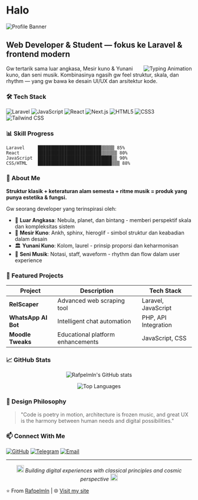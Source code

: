 # Halo 

![Profile Banner](https://raw.githubusercontent.com/Rafpelmln/Rafpelmln/main/assets/banner_1200x200.png)

## Web Developer & Student — fokus ke Laravel & frontend modern

<img align="right" alt="Typing Animation" src="https://readme-typing-svg.demolab.com?font=Inter&weight=500&size=20&duration=3000&pause=1000&color=06B6D4&multiline=false&repeat=true&width=300&lines=Web+Developer;Laravel+%E2%80%A2+React+%E2%80%A2+Next.js;Build+with+clean+code+%26+UX" />

Gw tertarik sama luar angkasa, Mesir kuno & Yunani kuno, dan seni musik. Kombinasinya ngasih gw feel struktur, skala, dan rhythm — yang gw bawa ke desain UI/UX dan arsitektur kode.

### 🛠️ Tech Stack

![Laravel](https://img.shields.io/badge/Laravel-FF2D20?style=for-the-badge&logo=laravel&logoColor=white)
![JavaScript](https://img.shields.io/badge/JavaScript-F7DF1E?style=for-the-badge&logo=javascript&logoColor=black)
![React](https://img.shields.io/badge/React-20232A?style=for-the-badge&logo=react&logoColor=61DAFB)
![Next.js](https://img.shields.io/badge/Next.js-000000?style=for-the-badge&logo=next.js&logoColor=white)
![HTML5](https://img.shields.io/badge/HTML5-E34F26?style=for-the-badge&logo=html5&logoColor=white)
![CSS3](https://img.shields.io/badge/CSS3-1572B6?style=for-the-badge&logo=css3&logoColor=white)
![Tailwind CSS](https://img.shields.io/badge/Tailwind_CSS-38B2AC?style=for-the-badge&logo=tailwind-css&logoColor=white)

### 📊 Skill Progress

```
Laravel     ████████████████████████▒▒▒▒▒ 85%
React       ████████████████████████▒▒▒▒▒▒ 80%
JavaScript  ████████████████████████████▒▒ 90%
CSS/HTML    ████████████████████████████▒▒▒ 88%
```

### 🌌 About Me

**Struktur klasik + keteraturan alam semesta + ritme musik = produk yang punya estetika & fungsi.**

Gw seorang developer yang terinspirasi oleh:
- 🌌 **Luar Angkasa**: Nebula, planet, dan bintang - memberi perspektif skala dan kompleksitas sistem
- 🏺 **Mesir Kuno**: Ankh, sphinx, hieroglif - simbol struktur dan keabadian dalam desain
- 🏛️ **Yunani Kuno**: Kolom, laurel - prinsip proporsi dan keharmonisan
- 🎵 **Seni Musik**: Notasi, staff, waveform - rhythm dan flow dalam user experience

### 🚀 Featured Projects

| Project | Description | Tech Stack |
|---------|-------------|------------|
| **RelScaper** | Advanced web scraping tool | Laravel, JavaScript |
| **WhatsApp AI Bot** | Intelligent chat automation | PHP, API Integration |
| **Moodle Tweaks** | Educational platform enhancements | JavaScript, CSS |

### 📈 GitHub Stats

<div align="center">

![Rafpelmln's GitHub stats](https://github-readme-stats.vercel.app/api?username=Rafpelmln&show_icons=true&theme=tokyonight&bg_color=0f1724&title_color=06b6d4&icon_color=7c3aed&text_color=e2e8f0&border_color=06b6d4)

![Top Languages](https://github-readme-stats.vercel.app/api/top-langs/?username=Rafpelmln&layout=compact&theme=tokyonight&bg_color=0f1724&title_color=06b6d4&text_color=e2e8f0&border_color=06b6d4)

</div>

### 🎨 Design Philosophy

> "Code is poetry in motion, architecture is frozen music, and great UX is the harmony between human needs and digital possibilities."

### 📫 Connect With Me

[![GitHub](https://img.shields.io/badge/GitHub-100000?style=for-the-badge&logo=github&logoColor=white)](https://github.com/Rafpelmln)
[![Telegram](https://img.shields.io/badge/Telegram-2CA5E0?style=for-the-badge&logo=telegram&logoColor=white)](#)
[![Email](https://img.shields.io/badge/Email-D14836?style=for-the-badge&logo=gmail&logoColor=white)](#)

---

<div align="center">
  <img src="https://raw.githubusercontent.com/Rafpelmln/Rafpelmln/main/assets/icon_music_constellation.svg" width="20" alt="Music Constellation Icon">
  <em>Building digital experiences with classical principles and cosmic perspective</em>
  <img src="https://raw.githubusercontent.com/Rafpelmln/Rafpelmln/main/assets/icon_ankh_star.svg" width="20" alt="Ankh Star Icon">
</div>

⭐️ From [Rafpelmln](https://github.com/Rafpelmln) | 🌐 [Visit my site](https://rapelmln.my.id)
